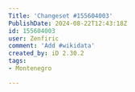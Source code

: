 ```yaml
---
Title: 'Changeset #155604003'
PublishDate: 2024-08-22T12:43:18Z
id: 155604003
user: Zenfiric
comment: 'Add #wikidata'
created_by: iD 2.30.2
tags:
- Montenegro

---
```

